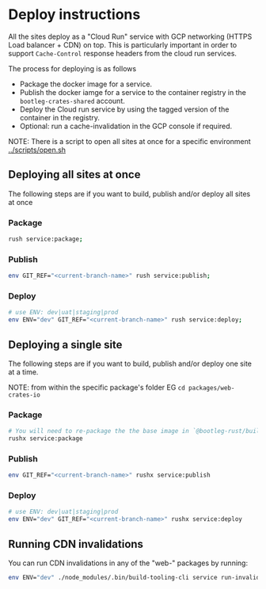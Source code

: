 # Deploy instructions

All the sites deploy as a "Cloud Run" service with GCP networking (HTTPS Load balancer + CDN) on top. This is particularly important in order to support `Cache-Control` response headers from the cloud run services.

The process for deploying is as follows

* Package the docker image for a service.
* Publish the docker iamge for a service to the container registry in the `bootleg-crates-shared` account.
* Deploy the Cloud run service by using the tagged version of the container in the registry.
* Optional: run a cache-invalidation in the GCP console if required.

NOTE: There is a script to open all sites at once for a specific environment [../scripts/open.sh](../scripts/open.sh)

## Deploying all sites at once

The following steps are if you want to build, publish and/or deploy all sites at once

### Package

```sh
rush service:package;
```

### Publish

```sh
env GIT_REF="<current-branch-name>" rush service:publish;
```

### Deploy

```sh
# use ENV: dev|uat|staging|prod
env ENV="dev" GIT_REF="<current-branch-name>" rush service:deploy;
```

## Deploying a single site

The following steps are if you want to build, publish and/or deploy one site at a time.

NOTE: from within the specific package's folder EG `cd packages/web-crates-io`

### Package

```sh
# You will need to re-package the the base image in `@bootleg-rust/build-tooling` whenever dependencies are changed
rushx service:package
```

### Publish

```sh
env GIT_REF="<current-branch-name>" rushx service:publish
```

### Deploy

```sh
# use ENV: dev|uat|staging|prod
env ENV="dev" GIT_REF="<current-branch-name>" rushx service:deploy
```

## Running CDN invalidations

You can run CDN invalidations in any of the "web-" packages by running:

```sh
env ENV="dev" ./node_modules/.bin/build-tooling-cli service run-invalidation --service-name <name-of-service>
```
